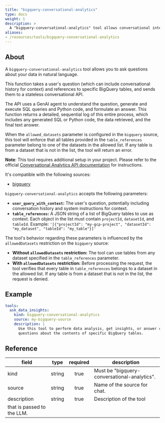 ```yaml
---
title: "bigquery-conversational-analytics"
type: docs
weight: 1
description: > 
  A "bigquery-conversational-analytics" tool allows conversational interaction with a BigQuery source.
aliases:
- /resources/tools/bigquery-conversational-analytics
---
```


## About

A `bigquery-conversational-analytics` tool allows you to ask questions about your data in natural language. 

This function takes a user's question (which can include conversational history for context) 
and references to specific BigQuery tables, and sends them to a stateless conversational API.

The API uses a GenAI agent to understand the question, generate and execute SQL queries 
and Python code, and formulate an answer. This function returns a detailed, sequential 
log of this entire process, which includes any generated SQL or Python code, the data 
retrieved, and the final text answer.

When the `allowed_datasets` parameter is configured in the `bigquery` source, this tool 
will enforce that all tables provided in the `table_references` parameter belong to one 
of the datasets in the allowed list. If any table is from a dataset that is not in the
list, the tool will return an error.

**Note**: This tool requires additional setup in your project. Please refer to the 
official [Conversational Analytics API documentation](https://cloud.google.com/gemini/docs/conversational-analytics-api/overview)
for instructions.

It's compatible with the following sources:

- [bigquery](../../sources/bigquery.md)

`bigquery-conversational-analytics` accepts the following parameters:

- **`user_query_with_context`:** The user's question, potentially including conversation history and system 
instructions for context.
- **`table_references`:** A JSON string of a list of BigQuery tables to use as context. 
Each object in the list must contain `projectId`, `datasetId`, and `tableId`. Example: 
`'[{"projectId": "my-gcp-project", "datasetId": "my_dataset", "tableId": "my_table"}]'`

The tool's behavior regarding these parameters is influenced by the `allowedDatasets` 
restriction on the `bigquery` source:
- **Without `allowedDatasets` restriction:** The tool can use tables from any 
dataset specified in the `table_references` parameter.
- **With `allowedDatasets` restriction:** Before processing the request, the tool 
verifies that every table in `table_references` belongs to a dataset in the allowed 
list. If any table is from a dataset that is not in the list, the request is denied.

## Example

```yaml
tools:
  ask_data_insights:
    kind: bigquery-conversational-analytics
    source: my-bigquery-source
    description: |
      Use this tool to perform data analysis, get insights, or answer complex 
      questions about the contents of specific BigQuery tables.
```

## Reference
| **field**   |                  **type**                  | **required** | **description**                                                                                  |
|-------------|:------------------------------------------:|:------------:|--------------------------------------------------------------------------------------------------|
| kind        |                   string                   |     true     | Must be "bigquery-conversational-analytics".                                                     |
| source      |                   string                   |     true     | Name of the source for chat.                                                    |
| description |                   string                   |     true     | Description of the tool 
that is passed to the LLM.                                               |
